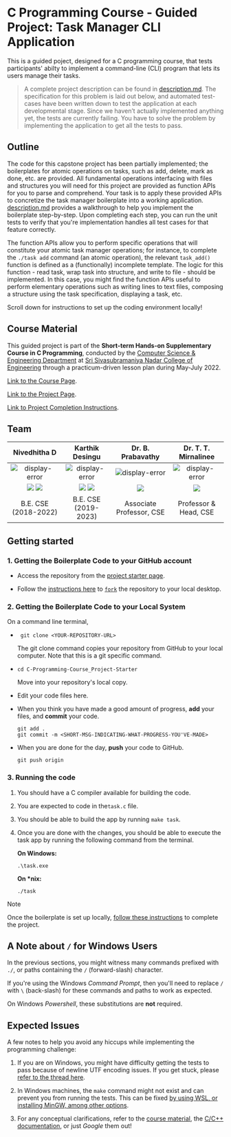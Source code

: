 # C Programming Course - Guided Project: Task Manager CLI Application

This is a guided poject, designed for a C programming course, that tests participants' abilty to implement a command-line (CLI) program that lets its users manage their tasks.

> A complete project description can be found in [description.md](./description.md). The specification for this problem is laid out below, and automated test-cases have been written down to test the application at each developmental stage. Since we haven’t actually implemented anything yet, the tests are currently failing. You have to solve the problem by implementing the application to get all the tests to pass. 

## Outline

The code for this capstone project has been partially implemented; the boilerplates for atomic operations on tasks, such as add, delete, mark as done, etc. are provided. All fundamental operations interfacing with files and structures you will need for this project are provided as function APIs for you to parse and comprehend. Your task is to apply these provided APIs to concretize the task manager boilerplate into a working application. [description.md](./description.md) provides a walkthrough to help you implement the boilerplate step-by-step. Upon completing each step, you can run the unit tests to verify that you're implementation handles all test cases for that feature correctly.

The function APIs allow you to perform specific operations that will constitute your atomic task manager operations; for instance, to complete the `./task add` command (an atomic operation), the relevant `task_add()` function is defined as a (functionally) incomplete template. The logic for this function - read task, wrap task into structure, and write to file - should be implemented. In this case, you might find the function APIs useful to perform elementary operations such as writing lines to text files, composing a structure using the task specification, displaying a task, etc. 

Scroll down for instructions to set up the coding environment locally!

## Course Material

This guided project is part of the **Short-term Hands-on Supplementary Course in C Programming**, conducted by the [Computer Science & Engineering Department](https://www.ssn.edu.in/college-of-engineering/computer-science-and-engineering-department-ssn-institutions/) at [Sri Sivasubramaniya Nadar College of Engineering](https://www.ssn.edu.in/) through a practicum-driven lesson plan during May-July 2022.

[Link to the Course Page](https://github.com/nive927/Short-term-Hands-on-Supplementary-Course-on-C-Programming).

[Link to the Project Page](https://github.com/karthik-d/C-Programming-Course_Project-Starter).

[Link to Project Completion Instructions](./INSTRUCTIONS.md).

## Team

| Nivedhitha D | Karthik Desingu | Dr. B. Prabavathy | Dr. T. T. Mirnalinee |
| :----------: | :-------: | :---------------: | :-----------------: |
|![display-error](./assets/ND-profile-pic.PNG)|![display-error](./assets/KD-profile-pic.PNG)|![display-error](./assets/PB-profile-pic.PNG)|![display-error](./assets/TTM-profile-pic.PNG)|
|<a href="https://www.linkedin.com/in/nivedhitha-d-0bb67b1b0/"><img src="https://img.shields.io/badge/-Nivedhitha%20D-0077B5?style=flat&logo=Linkedin&logoColor=white"/></a> <a href="https://github.com/nive927"><img src="https://img.shields.io/badge/-nive927-B10036?style=flat&logo=GitHub&logoColor=white"/></a>|<a href="https://www.linkedin.com/in/karthik-desingu/"><img src="https://img.shields.io/badge/-Karthik%20Desingu-0077B5?style=flat&logo=Linkedin&logoColor=white"/></a> <a href="https://github.com/karthik-d"><img src="https://img.shields.io/badge/-karthik--d-B10036?style=flat&logo=GitHub&logoColor=white"/></a>|<a href="https://www.ssn.edu.in/staff-members/dr-b-prabavathy/"><img src="https://img.shields.io/badge/-Dr%20B%20Prabavathy-323EA8?style=flat&logo=#&logoColor=white"/></a>|<a href="https://www.ssn.edu.in/staff-members/dr-t-t-mirnalinee//"><img src="https://img.shields.io/badge/-Dr%20T%20T%20Mirnalinee-323EA8?style=flat&logo=#&logoColor=white"/></a>|
|B.E. CSE (2018-2022)|B.E. CSE (2019-2023)|Associate Professor, CSE|Professor & Head, CSE|

## Getting started


### 1. Getting the Boilerplate Code to your GitHub account

- Access the repository from the [project starter page](https://github.com/karthik-d/task-manager-cli-boilerplate).

- Follow the [instructions here](https://docs.github.com/en/get-started/quickstart/fork-a-repo) to [`fork`](https://github.com/karthik-d/task-manager-cli-boilerplate/fork) the repository to your local desktop.


### 2. Getting the Boilerplate Code to your Local System

On a command line terminal,

- ```
   git clone <YOUR-REPOSITORY-URL>
   ```

   The git clone command copies your repository from GitHub to your local computer. Note that this is a git specific command.

- ```cd C-Programming-Course_Project-Starter```

   Move into your repository's local copy.

- Edit your code files here.

- When you think you have made a good amount of progress, **add** your files, and **commit** your code. 
   ```
   git add .
   git commit -m <SHORT-MSG-INDICATING-WHAT-PROGRESS-YOU'VE-MADE>
   ```

- When you are done for the day, **push** your code to GitHub.
   ```
   git push origin
   ```

### 3. Running the code

1. You should have a C compiler available for building the code.

2. You are expected to code in the`task.c` file.

3. You should be able to build the app by running `make task`.

4. Once you are done with the changes, you should be able to execute the task app by running the following command from the terminal.


   **On Windows:**

   ```
   .\task.exe
   ```

   **On \*nix:**

   ```
   ./task
   ```
> [!NOTE]
> Once the boilerplate is set up locally, [follow these instructions](./INSTRUCTIONS.md) to complete the project.

## A Note about `/` for Windows Users

In the previous sections, you might witness many commands prefixed with `./`, or paths containing the `/` (forward-slash) character.

If you're using the Windows _Command Prompt_, then you'll need to replace `/` with `\` (back-slash) for these commands and paths to work as expected.

On Windows _Powershell_, these substitutions are **not** required.

## Expected Issues

A few notes to help you avoid any hiccups while implementing the programming challenge:

1. If you are on Windows, you might have difficulty getting the tests to pass because of newline UTF encoding issues. If you get stuck, please [refer to the thread here](https://github.com/nseadlc-2020/package-todo-cli-task/issues/12).

2. In Windows machines, the `make` command might not exist and can prevent you from running the tests. This can be fixed [by using WSL, or installing MinGW, among other options](https://stackoverflow.com/questions/32127524/how-to-install-and-use-make-in-windows).

3. For any conceptual clarifications, refer to the [course material](https://github.com/nive927/Short-term-Hands-on-Supplementary-Course-on-C-Programming#course-schedule), the [C/C++ documentation](https://en.cppreference.com/w/c/header), or just _Google_ them out!
